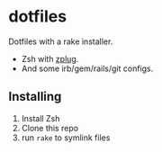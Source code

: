 # dotfiles
Dotfiles with a rake installer.
* Zsh with [zplug](https://github.com/zplug/zplug).
* And some irb/gem/rails/git configs.

## Installing
1. Install Zsh
2. Clone this repo
3. run `rake` to symlink files
